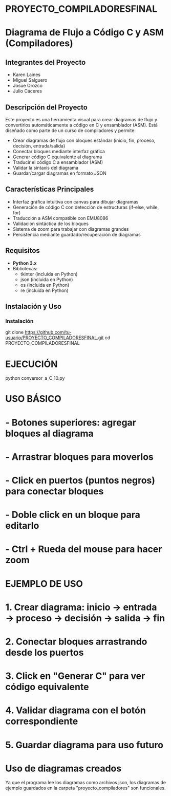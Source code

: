 # PROYECTO_COMPILADORESFINAL

# Diagrama de Flujo a Código C y ASM (Compiladores)

## Integrantes del Proyecto
- Karen Laines
- Miguel Salguero
- Josue Orozco
- Julio Cáceres

## Descripción del Proyecto
Este proyecto es una herramienta visual para crear diagramas de flujo y convertirlos automáticamente a código en C y ensamblador (ASM). Está diseñado como parte de un curso de compiladores y permite:

- Crear diagramas de flujo con bloques estándar (inicio, fin, proceso, decisión, entrada/salida)
- Conectar bloques mediante interfaz gráfica
- Generar código C equivalente al diagrama
- Traducir el código C a ensamblador (ASM)
- Validar la sintaxis del diagrama
- Guardar/cargar diagramas en formato JSON

## Características Principales
- Interfaz gráfica intuitiva con canvas para dibujar diagramas
- Generación de código C con detección de estructuras (if-else, while, for)
- Traducción a ASM compatible con EMU8086
- Validación sintáctica de los bloques
- Sistema de zoom para trabajar con diagramas grandes
- Persistencia mediante guardado/recuperación de diagramas

## Requisitos
- **Python 3.x**
- Bibliotecas:
  - tkinter (incluida en Python)
  - json (incluida en Python)
  - os (incluida en Python)
  - re (incluida en Python)

## Instalación y Uso

### Instalación
git clone https://github.com/tu-usuario/PROYECTO_COMPILADORESFINAL.git
cd PROYECTO_COMPILADORESFINAL

# EJECUCIÓN
python conversor_a_C_10.py

# USO BÁSICO
# - Botones superiores: agregar bloques al diagrama
# - Arrastrar bloques para moverlos
# - Click en puertos (puntos negros) para conectar bloques
# - Doble click en un bloque para editarlo
# - Ctrl + Rueda del mouse para hacer zoom

# EJEMPLO DE USO
# 1. Crear diagrama: inicio → entrada → proceso → decisión → salida → fin
# 2. Conectar bloques arrastrando desde los puertos
# 3. Click en "Generar C" para ver código equivalente
# 4. Validar diagrama con el botón correspondiente
# 5. Guardar diagrama para uso futuro

# Uso de diagramas creados
Ya que el programa lee los diagramas como archivos json, los diagramas de ejemplo guardados en la carpeta "proyecto_compiladores" son funcionales.
